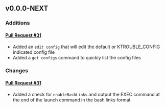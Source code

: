 ## v0.0.0-NEXT

### Additions

#### [Pull Request #31](https://github.com/Maahsome/ktrouble/pull/31)

- Added an `edit config` that will edit the default or KTROUBLE_CONFIG indicated config file
- Added a `get configs` command to quickly list the config files


### Changes

#### [Pull Request #31](https://github.com/Maahsome/ktrouble/pull/31)

- Added a check for `enableBashLinks` and output the EXEC command at the end of the launch command in the bash links format


